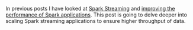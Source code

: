 In previous posts I have looked at [Spark Streaming](http://www.lewisgavin.co.uk/Spark-Streaming/) and [improving the performance of Spark applications](http://www.lewisgavin.co.uk/Spark-Performance/).
This post is going to delve deeper into scaling Spark streaming applications to ensure higher throughput of data.

